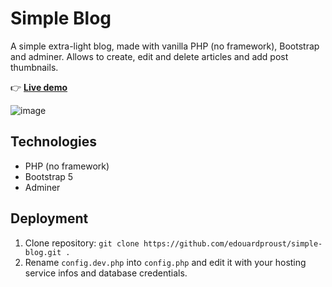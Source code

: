 # Simple Blog

A simple extra-light blog, made with vanilla PHP (no framework), Bootstrap and adminer. Allows to create, edit and delete articles and add post thumbnails.

👉 [**Live demo**](http://phpstack-856558-2958540.cloudwaysapps.com/)

![image](https://user-images.githubusercontent.com/45925914/195851392-de83dc3a-b425-4b5e-a0fb-fccc20c863c7.png)

## Technologies
- PHP (no framework)
- Bootstrap 5
- Adminer

## Deployment

1. Clone repository: `git clone https://github.com/edouardproust/simple-blog.git .`
2. Rename `config.dev.php` into `config.php` and edit it with your hosting service infos and database credentials.
